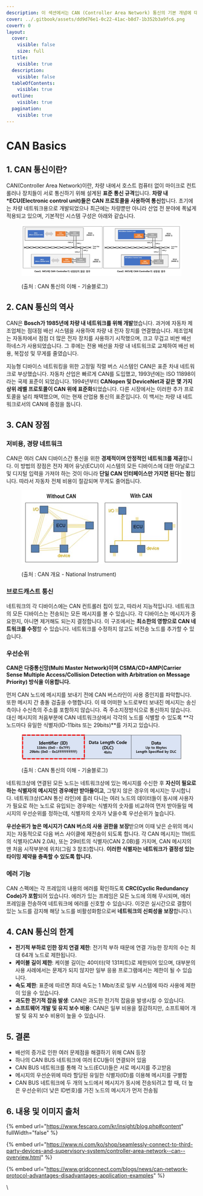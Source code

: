 ```yaml
---
description: 이 섹션에서는 CAN (Controller Area Network) 통신의 기본 개념에 대해 다룹니다.
cover: ../.gitbook/assets/dd9d76e1-0c22-41ac-b8d7-1b352b3a9fc6.png
coverY: 0
layout:
  cover:
    visible: false
    size: full
  title:
    visible: true
  description:
    visible: false
  tableOfContents:
    visible: true
  outline:
    visible: true
  pagination:
    visible: true
---
```


# CAN Basics

## 1. CAN 통신이란?

CAN(Controller Area Network)이란, 차량 내에서 호스트 컴퓨터 없이 마이크로 컨트롤러나 장치들이 서로 통신하기 위해 설계된 **표준 통신 규격**입니다. **차량 내 \*ECU(Electronic control unit)들은 CAN 프로토콜을 사용하여 통신**합니다. 초기에는 차량 네트워크용으로 개발되었으나 최근에는 차량뿐만 아니라 산업 전 분야에 폭넓게 적용되고 있으며, 기본적인 시스템 구성은 아래와 같습니다.

<figure><img src="../.gitbook/assets/16659723440 (1).jpg" alt=""><figcaption><p>(출처 : CAN 통신의 이해 - 기술블로그)</p></figcaption></figure>

## 2. CAN 통신의 역사

CAN은 **Bosch가 1985년에 차량 내 네트워크를 위해 개발**했습니다. 과거에 자동차 제조업체는 점대점 배선 시스템을 사용하여 차량 내 전자 장치를 연결했습니다. 제조업체는 자동차에서 점점 더 많은 전자 장치를 사용하기 시작했으며, 크고 무겁고 비싼 배선 하네스가 사용되었습니다. 그 후에는 전용 배선을 차량 내 네트워크로 교체하여 배선 비용, 복잡성 및 무게를 줄였습니다.&#x20;

지능형 디바이스 네트워킹을 위한 고정밀 직렬 버스 시스템인 CAN은 표준 차내 네트워크로 부상했습니다. 자동차 산업은 빠르게 CAN를 도입했고, 1993년에는 ISO 11898이라는 국제 표준이 되었습니다. 1994년부터 **CANopen 및 DeviceNet과 같은 몇 가지 상위 레벨 프로토콜이 CAN 위에 표준화**되었습니다. 다른 시장에서는 이러한 추가 프로토콜을 널리 채택했으며, 이는 현재 산업용 통신의 표준입니다. 이 백서는 차량 내 네트워크로서의 CAN에 중점을 둡니다.



## 3. CAN 장점

### 저비용, 경량 네트워크

CAN은 여러 CAN 디바이스간 통신을 위한 **경제적이며 안정적인 네트워크를 제공**합니다. 이 방법의 장점은 전자 제어 유닛(ECU)이 시스템의 모든 디바이스에 대한 아날로그 및 디지털 입력을 가져야 하는 것이 아니라 **단일 CAN 인터페이스만 가지면 된다는 점**입니다. 따라서 자동차 전체 비용이 절감되며 무게도 줄어듭니다.&#x20;

<figure><img src="../.gitbook/assets/bd378304156.jpeg" alt=""><figcaption><p>(출처 : CAN 개요 - National Instrument)</p></figcaption></figure>

### 브로드캐스트 통신

네트워크의 각 디바이스에는 CAN 컨트롤러 칩이 있고, 따라서 지능적입니다. 네트워크의 모든 디바이스는 전송되는 모든 메시지를 볼 수 있습니다. 각 디바이스는 메시지가 중요한지, 아니면 제거해도 되는지 결정합니다.  이 구조에서는 **최소한의 영향으로 CAN 네트워크를 수정**할 수 있습니다.  네트워크를 수정하지 않고도 비전송 노드를 추가할 수 있습니다.

### 우선순위

**CAN은 다중통신망(Multi Master Network)이며 CSMA/CD+AMP(Carrier Sense Multiple Access/Collision Detection with Arbitration on Message Priority) 방식을 이용합니다.**&#x20;

먼저 CAN 노드에 메시지를 보내기 전에 CAN 버스라인이 사용 중인지를 파악합니다. 또한 메시지 간 충돌 검출을 수행합니다. 이 때 어떠한 노드로부터 보내진 메시지는 송신측이나 수신측의 주소를 포함하지 않습니다. 즉 주소지정방식으로 통신하지 않습니다. 대신 메시지의 처음부분에 CAN 네트워크상에서 각각의 노드를 식별할 수 있도록 **각 노드마다 유일한 식별자(ID-11bits 또는 29bits)**를 가지고 있습니다.&#x20;

<figure><img src="../.gitbook/assets/16659723950.jpg" alt=""><figcaption><p>(출처 : CAN 통신의 이해 - 기술블로그)</p></figcaption></figure>

네트워크상에 연결된 모든 노드는 네트워크상에 있는 메시지를 수신한 후 **자신이 필요로 하는 식별자의 메시지인 경우에만 받아들이고**, 그렇지 않은 경우의 메시지는 무시합니다. 네트워크상(CAN 통신 라인)에 흘러 다니는 여러 노드의 데이터들이 동시에 사용자가 필요로 하는 노드로 유입되는 경우에는 식별자의 숫자를 비교하여 먼저 받아들일 메시지의 우선순위를 정하는데, 식별자의 숫자가 낮을수록 우선순위가 높습니다.&#x20;

**우선순위가 높은 메시지가 CAN 버스의 사용 권한을 보장**받으며 이때 낮은 순위의 메시지는 자동적으로 다음 버스 사이클에 재전송이 되도록 합니다. 각 CAN 메시지는 11비트의 식별자(CAN 2.0A), 또는 29비트의 식별자(CAN 2.0B)를 가지며, CAN 메시지의 맨 처음 시작부분에 위치(그림 3 참조)합니다. **이러한 식별자는 네트워크가 결정성 있는 타이밍 제약을 충족할 수 있도록 합니다.**

### 에러 기능

CAN 스펙에는 각 프레임의 내용의 에러를 확인하도록 **CRC(Cyclic Redundancy Code)가 포함**되어 있습니다.  에러가 있는 프레임은 모든 노드에 의해 무시되며, 에러 프레임을 전송하여 네트워크에 에러를 신호할 수 있습니다. 이것은 실시간으로 결함이 있는 노드를 감지해 해당 노드를 비활성화함으로써 **네트워크의 신뢰성을 보장**합니다.\


## 4. CAN 통신의 한계

* **전기적 부하로 인한 장치 연결 제한**: 전기적 부하 때문에 연결 가능한 장치의 수는 최대 64개 노드로 제한됩니다.
* **케이블 길이 제한**: 케이블 길이는 40미터(약 131피트)로 제한되어 있으며, 대부분의 사용 사례에서는 문제가 되지 않지만 일부 응용 프로그램에서는 제한이 될 수 있습니다.
* **속도 제한**: 표준에 따르면 최대 속도는 1 Mbit/초로 일부 시스템에 따라 사용에 제한이 있을 수 있습니다.
* **과도한 전기적 잡음 발생**: CAN은 과도한 전기적 잡음을 발생시킬 수 있습니다.
* **소프트웨어 개발 및 유지 보수 비용**: CAN은 일부 비용을 절감하지만, 소프트웨어 개발 및 유지 보수 비용이 높을 수 있습니다.

##

## 5. 결론

* 배선의 증가로 인한 여러 문제점을 해결하기 위해 CAN 등장
* 하나의 CAN BUS 네트워크에 여러 ECU들이 연결되어 있음
* CAN BUS 네트워크를 통해 각 노드(ECU)들은 서로 메시지를 주고받음
* 메시지의 우선순위에 따라 할당된 유일한 식별자(ID)를 이용해 메시지를 구별함
* CAN BUS 네트워크에 두 개의 노드에서 메시지가 동시에 전송되려고 할 때, 더 높은 우선순위(더 낮은 ID번호)를 가진 노드의 메시지가 먼저 전송됨



## 6. 내용 및 이미지 출처

{% embed url="https://www.fescaro.com/kr/insight/blog.php#content" fullWidth="false" %}

{% embed url="https://www.ni.com/ko/shop/seamlessly-connect-to-third-party-devices-and-supervisory-system/controller-area-network--can--overview.html" %}

{% embed url="https://www.gridconnect.com/blogs/news/can-network-protocol-advantages-disadvantages-application-examples" %}



\

